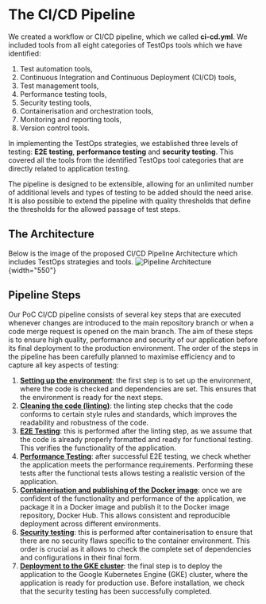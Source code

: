 # The CI/CD Pipeline

We created a workflow or CI/CD pipeline, which we called **ci-cd.yml**. We included tools from all eight categories of TestOps tools which we have identified:

1. Test automation tools,
2. Continuous Integration and Continuous Deployment (CI/CD) tools,
3. Test management tools,
4. Performance testing tools,
5. Security testing tools,
6. Containerisation and orchestration tools,
7. Monitoring and reporting tools,
8. Version control tools.

In implementing the TestOps strategies, we established three levels of testing: **E2E testing**, **performance testing** and **security testing**. This covered all the tools from the identified TestOps tool categories that are directly related to application testing. 

The pipeline is designed to be extensible, allowing for an unlimited number of additional levels and types of testing to be added should the need arise. It is also possible to extend the pipeline with quality thresholds that define the thresholds for the allowed passage of test steps.

## The Architecture

Below is the image of the proposed CI/CD Pipeline Architecture which includes TestOps strategies and tools.
![Pipeline Architecture](Pipeline-Architecture.png) {width="550"}

## Pipeline Steps

Our PoC CI/CD pipeline consists of several key steps that are executed whenever changes are introduced to the main repository branch or when a code merge request is opened on the main branch. The aim of these steps is to ensure high quality, performance and security of our application before its final deployment to the production environment.
The order of the steps in the pipeline has been carefully planned to maximise efficiency and to capture all key aspects of testing:

1. **[Setting up the environment](Setup.md)**: the first step is to set up the environment, where the code is checked and dependencies are set. This ensures that the environment is ready for the next steps.
2. **[Cleaning the code (linting)](Linting.md)**: the linting step checks that the code conforms to certain style rules and standards, which improves the readability and robustness of the code.
3. **[E2E Testing](End-to-End-Testing.md)**: this is performed after the linting step, as we assume that the code is already properly formatted and ready for functional testing. This verifies the functionality of the application.
4. **[Performance Testing](Performance-Testing.md)**: after successful E2E testing, we check whether the application meets the performance requirements. Performing these tests after the functional tests allows testing a realistic version of the application.
5. **[Containerisation and publishing of the Docker image](Containerization-and-Docker-Image-Publishing.md)**: once we are confident of the functionality and performance of the application, we package it in a Docker image and publish it to the Docker image repository, Docker Hub. This allows consistent and reproducible deployment across different environments.
6. **[Security testing](Security-Testing.md)**: this is performed after containerisation to ensure that there are no security flaws specific to the container environment. This order is crucial as it allows to check the complete set of dependencies and configurations in their final form.
7. **[Deployment to the GKE cluster](Deployment.md)**: the final step is to deploy the application to the Google Kubernetes Engine (GKE) cluster, where the application is ready for production use. Before installation, we check that the security testing has been successfully completed.